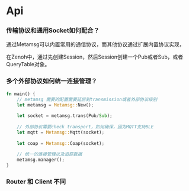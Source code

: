 # Api

### 传输协议和通用Socket如何配合？

通过Metamsg可以内置常用的通信协议，而其他协议通过扩展内置协议实现，

在Zenoh中，通过先创建Session，然后Session创建一个Pub或者Sub，或者QueryTable对象。

### 多个外部协议如何统一连接管理？

```rust 
fn main() {
    // metamsg 需要的配置需要延后到transmission或者外部协议级别
    let metamsg = Metamsg::New();
    
    let socket = metamsg.trans(Pub/Sub);
    
    // 外部协议需要check transport，如何确保，因为MQTT支持BLE
    let mqtt = Metamsg::Mqtt(socket);
    
    let coap = Metamsg::Coap(socket);
    
    // 统一的连接管理以及追踪数据
    metamsg.manager();
}

```
### Router 和 Client 不同


